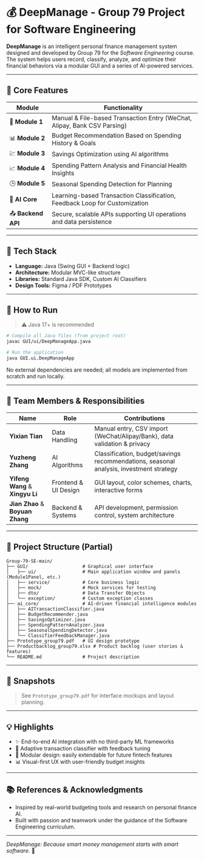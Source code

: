 # 💰 DeepManage - Group 79 Project for Software Engineering

**DeepManage** is an intelligent personal finance management system designed and developed by Group 79 for the _Software Engineering_ course. The system helps users record, classify, analyze, and optimize their financial behaviors via a modular GUI and a series of AI-powered services.

---

## 🧠 Core Features

| Module            | Functionality                                                |
| ----------------- | ------------------------------------------------------------ |
| 🧾 **Module 1**    | Manual & File-based Transaction Entry (WeChat, Alipay, Bank CSV Parsing) |
| 📊 **Module 2**    | Budget Recommendation Based on Spending History & Goals      |
| 💹 **Module 3**    | Savings Optimization using AI algorithms                     |
| 📈 **Module 4**    | Spending Pattern Analysis and Financial Health Insights      |
| 🕒 **Module 5**    | Seasonal Spending Detection for Planning                     |
| 🧠 **AI Core**     | Learning-based Transaction Classification, Feedback Loop for Customization |
| 📤 **Backend API** | Secure, scalable APIs supporting UI operations and data persistence |

---

## 🧱 Tech Stack

- **Language:** Java (Swing GUI + Backend logic)
- **Architecture:** Modular MVC-like structure
- **Libraries:** Standard Java SDK, Custom AI Classifiers
- **Design Tools:** Figma / PDF Prototypes

---

## 🚀 How to Run

> ⚠️ Java 17+ is recommended

```bash
# Compile all Java files (from project root)
javac GUI/ui/DeepManageApp.java

# Run the application
java GUI.ui.DeepManageApp
```

No external dependencies are needed; all models are implemented from scratch and run locally.

---

## 👥 Team Members & Responsibilities

| Name                             | Role                 | Contributions                                                |
| -------------------------------- | -------------------- | ------------------------------------------------------------ |
| **Yixian Tian**                  | Data Handling        | Manual entry, CSV import (WeChat/Alipay/Bank), data validation & privacy |
| **Yuzheng Zhang**                | AI Algorithms        | Classification, budget/savings recommendations, seasonal analysis, investment strategy |
| **Yifeng Wang** & **Xingyu Li**  | Frontend & UI Design | GUI layout, color schemes, charts, interactive forms         |
| **Jian Zhao** & **Boyuan Zhang** | Backend & Systems    | API development, permission control, system architecture     |

---

## 📂 Project Structure (Partial)

```
Group-79-SE-main/
├── GUI/                    # Graphical user interface
│   ├── ui/                 # Main application window and panels (Module1Panel, etc.)
│   ├── service/            # Core business logic
│   ├── mock/               # Mock services for testing
│   ├── dto/                # Data Transfer Objects
│   └── exception/          # Custom exception classes
├── ai_core/                # AI-driven financial intelligence modules
│   ├── AITransactionClassifier.java
│   ├── BudgetRecommender.java
│   ├── SavingsOptimizer.java
│   ├── SpendingPatternAnalyzer.java
│   ├── SeasonalSpendingDetector.java
│   └── ClassifierFeedbackManager.java
├── Prototype_group79.pdf   # UI design prototype
├── Productbacklog_group79.xlsx # Product backlog (user stories & features)
└── README.md               # Project description
```

---

## 📸 Snapshots

> See `Prototype_group79.pdf` for interface mockups and layout planning.

---

## 💡 Highlights

- ✨ End-to-end AI integration with no third-party ML frameworks
- 🔁 Adaptive transaction classifier with feedback tuning
- 🧩 Modular design: easily extendable for future fintech features
- 📊 Visual-first UX with user-friendly budget insights

---

## 📚 References & Acknowledgments

- Inspired by real-world budgeting tools and research on personal finance AI.
- Built with passion and teamwork under the guidance of the Software Engineering curriculum.

---

_DeepManage: Because smart money management starts with smart software._ 💸